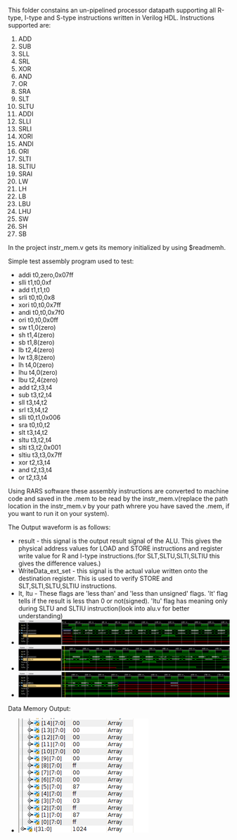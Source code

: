This folder constains an un-pipelined processor datapath supporting all R-type, I-type and S-type instructions written in Verilog HDL. Instructions supported are:
1. ADD
2. SUB
3. SLL
4. SRL
5. XOR
6. AND
6. OR
7. SRA 
8. SLT 
9. SLTU 
10. ADDI
11. SLLI
12. SRLI
13. XORI
14. ANDI
15. ORI
16. SLTI
17. SLTIU
18. SRAI
19. LW
20. LH
21. LB
22. LBU
23. LHU
24. SW
25. SH
26. SB


 In the project instr_mem.v gets its memory initialized by using $readmemh. 
 
 Simple test assembly program used to test:
 
* addi t0,zero,0x07ff
* slli t1,t0,0xf
* add t1,t1,t0
* srli t0,t0,0x8
* xori t0,t0,0x7ff
* andi t0,t0,0x7f0
* ori t0,t0,0x0ff
* sw t1,0(zero)
* sh t1,4(zero)
* sb t1,8(zero)
* lb t2,4(zero)
* lw t3,8(zero)
* lh t4,0(zero)
* lhu t4,0(zero)
* lbu t2,4(zero)
* add t2,t3,t4
* sub t3,t2,t4
* sll t3,t4,t2
* srl t3,t4,t2
* slli t0,t1,0x006
* sra t0,t0,t2
* slt t3,t4,t2
* sltu t3,t2,t4
* slti t3,t2,0x001
* sltiu t3,t3,0x7ff
* xor t2,t3,t4
* and t2,t3,t4
* or t2,t3,t4

Using RARS software these assembly instructions are converted to machine code and saved in the .mem to be read by the instr_mem.v(replace the path location in the instr_mem.v by your path whrere you have saved the .mem, if you want to run it on your system).

The Output waveform is as follows:
* result  - this signal is the output result signal of the ALU. This gives the physical address values for LOAD and STORE instructions and register write value for R and I-type instructions.(for SLT,SLTU,SLTI,SLTIU this gives the difference values.)
* WriteData_ext_set - this signal is the actual value written onto the destination register. This is used to verify STORE and SLT,SLTI,SLTU,SLTIU instructions.
* lt, ltu - These flags are 'less than' and 'less than unsigned' flags. 'lt' flag tells if the result is less than 0 or not(signed). 'ltu' flag has meaning only during SLTU and SLTIU instruction(look into alu.v for better understanding)
* ![Screenshot](https://github.com/SudeepJoshi22/Minor-Project-2023-RISC-V-processor/blob/master/RIS_Complete_Processor/complete_ris1.png)
* ![Screenshot](https://github.com/SudeepJoshi22/Minor-Project-2023-RISC-V-processor/blob/master/RIS_Complete_Processor/complete_ris2.png)
* ![Screenshot](https://github.com/SudeepJoshi22/Minor-Project-2023-RISC-V-processor/blob/master/RIS_Complete_Processor/complete_ris3.png)

Data Memory Output:
* ![Screenshot](https://github.com/SudeepJoshi22/Minor-Project-2023-RISC-V-processor/blob/master/RIS_Minimal_Processor/DataMemory_output.png)
